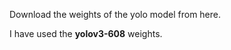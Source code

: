 Download the weights of the yolo model from here.

[](https://pjreddie.com/darknet/yolo/ )

I have used the **yolov3-608** weights.
